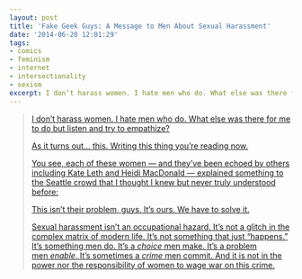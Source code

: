 ```yaml
---
layout: post
title: 'Fake Geek Guys: A Message to Men About Sexual Harassment'
date: '2014-06-20 12:01:29'
tags:
- comics
- feminism
- internet
- intersectionality
- sexism
excerpt: I don’t harass women. I hate men who do. What else was there for me to do but listen and try to empathize? As it turns out… this. Writing this thing you’re reading now.
---
```



> [I don’t harass women. I hate men who do. What else was there for me to do but listen and try to empathize?](http://comicsalliance.com/sexual-harassment-online-rape-threats-comics-superheroes-lessons-men-geek-culture/)
> 
> [As it turns out… this. Writing this thing you’re reading now.](http://comicsalliance.com/sexual-harassment-online-rape-threats-comics-superheroes-lessons-men-geek-culture/)
> 
> [You see, each of these women — and they’ve been echoed by others including Kate Leth and Heidi MacDonald — explained something to the Seattle crowd that I thought I knew but never truly understood before:](http://comicsalliance.com/sexual-harassment-online-rape-threats-comics-superheroes-lessons-men-geek-culture/)
> 
> [This isn’t their problem, guys. It’s ours. We have to solve it.](http://comicsalliance.com/sexual-harassment-online-rape-threats-comics-superheroes-lessons-men-geek-culture/)
> 
> [Sexual harassment isn’t an occupational hazard. It’s not a glitch in the complex matrix of modern life. It’s not something that just “happens.” It’s something men do. It’s a *choice* men make. It’s a problem men *enable*. It’s sometimes a *crime* men commit. And it is not in the power nor the responsibility of women to wage war on this crime.](http://comicsalliance.com/sexual-harassment-online-rape-threats-comics-superheroes-lessons-men-geek-culture/)



